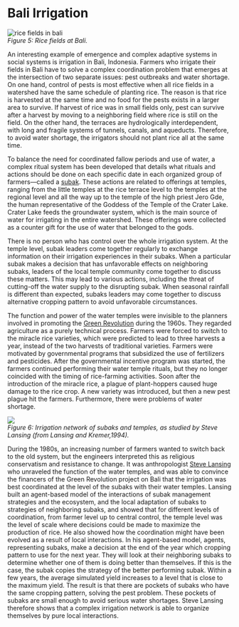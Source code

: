 # Bali Irrigation

![rice fields in bali](https://raw.githubusercontent.com/comses/intro-to-abm/master/assets/images/CH_1_Fig_5_bali.png)<br>*Figure 5: Rice fields at Bali.*

An interesting example of emergence and complex adaptive systems in social systems is irrigation in Bali, Indonesia. Farmers who irrigate their fields in Bali have to solve a complex coordination problem that emerges at the intersection of two separate issues: pest outbreaks and water shortage. On one hand, control of pests is most effective when all rice fields in a watershed have the same schedule of planting rice. The reason is that rice is harvested at the same time and no food for the pests exists in a larger area to survive. If harvest of rice was in small fields only, pest can survive after a harvest by moving to a neighboring field where rice is still on the field. On the other hand, the terraces are hydrologically interdependent, with long and fragile systems of tunnels, canals, and aqueducts. Therefore, to avoid water shortage, the irrigators should not plant rice all at the same time.

To balance the need for coordinated fallow periods and use of water, a complex ritual system has been developed that details what rituals and actions should be done on each specific date in each organized group of farmers—called a [subak](http://en.wikipedia.org/wiki/Subak_%28irrigation%29). These actions are related to offerings at temples, ranging from the little temples at the rice terrace level to the temples at the regional level and all the way up to the temple of the high priest Jero Gde, the human representative of the Goddess of the Temple of the Crater Lake. Crater Lake feeds the groundwater system, which is the main source of water for irrigating in the entire watershed. These offerings were collected as a counter gift for the use of water that belonged to the gods.

There is no person who has control over the whole irrigation system. At the temple level, subak leaders come together regularly to exchange information on their irrigation experiences in their subaks. When a particular subak makes a decision that has unfavorable effects on neighboring subaks, leaders of the local temple community come together to discuss these matters. This may lead to various actions, including the threat of cutting-off the water supply to the disrupting subak. When seasonal rainfall is different than expected, subaks leaders may come together to discuss alternative cropping pattern to avoid unfavorable circumstances.

The function and power of the water temples were invisible to the planners involved in promoting the [Green Revolution](http://en.wikipedia.org/wiki/Green_Revolution) during the 1960s. They regarded agriculture as a purely technical process. Farmers were forced to switch to the miracle rice varieties, which were predicted to lead to three harvests a year, instead of the two harvests of traditional varieties. Farmers were motivated by governmental programs that subsidized the use of fertilizers and pesticides. After the governmental incentive program was started, the farmers continued performing their water temple rituals, but they no longer coincided with the timing of rice-farming activities. Soon after the introduction of the miracle rice, a plague of plant-hoppers caused huge damage to the rice crop. A new variety was introduced, but then a new pest plague hit the farmers. Furthermore, there were problems of water shortage.


![](https://raw.githubusercontent.com/comses/intro-to-abm/master/assets/images/CH_1_FIg_6_bali.png)<br>*Figure 6: Irrigation network of subaks and temples, as studied by Steve Lansing (from Lansing and Kremer,1994).*

During the 1980s, an increasing number of farmers wanted to switch back to the old system, but the engineers interpreted this as religious conservatism and resistance to change. It was anthropologist [Steve Lansing](http://www.santafe.edu/about/people/profile/Steve%20Lansing) who unraveled the function of the water temples, and was able to convince the financers of the Green Revolution project on Bali that the irrigation was best coordinated at the level of the subaks with their water temples. Lansing built an agent-based model of the interactions of subak management strategies and the ecosystem, and the local adaptation of subaks to strategies of neighboring subaks, and showed that for different levels of coordination, from farmer level up to central control, the temple level was the level of scale where decisions could be made to maximize the production of rice. He also showed how the coordination might have been evolved as a result of local interactions. In his agent-based model, agents, representing subaks, make a decision at the end of the year which cropping pattern to use for the next year. They will look at their neighboring subaks to determine whether one of them is doing better than themselves. If this is the case, the subak copies the strategy of the better performing subak. Within a few years, the average simulated yield increases to a level that is close to the maximum yield. The result is that there are pockets of subaks who have the same cropping pattern, solving the pest problem. These pockets of subaks are small enough to avoid serious water shortages. Steve Lansing therefore shows that a complex irrigation network is able to organize themselves by pure local interactions.
